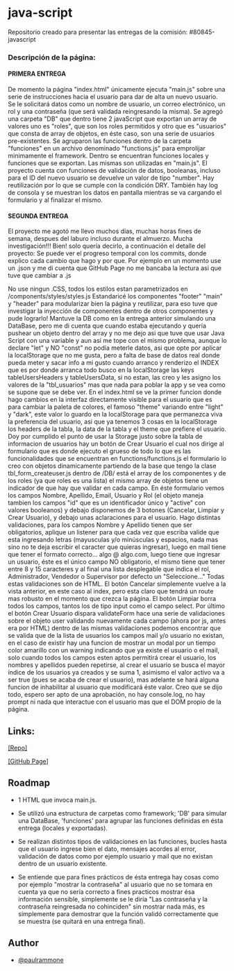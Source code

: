 # java-script
Repositorio creado para presentar las entregas de la comisión: #80845-javascript

### Descripción de la página:

#### PRIMERA ENTREGA

De momento la página "index.html" únicamente ejecuta "main.js" sobre una serie de instrucciones hacia el usuario para dar de alta un nuevo usuario. Se le solicitará datos como un nombre de usuario, un correo electrónico, un rol y una contraseña (que será validada reingresando la misma).
Se agregó una carpeta "DB" que dentro tiene 2 javaScript que exportan un array de valores uno es "roles", que son los roles permitidos y otro que es "usuarios" que consta de array de objetos, en éste caso, son una serie de usuarios pre-existentes.
Se agruparon las funciones dentro de la carpeta "funciones" en un archivo denominado "functions.js" para emprolijar minimamente el framework. Dentro se encuentran funciones locales y funciones que se exportan. Las mismas son utilizadas en "main.js".
El proyecto cuenta con funciones de validación de datos, booleanas, incluso para el ID del nuevo usuario se devuelve un valor de tipo "number".
Hay reutilización por lo que se cumple con la condición DRY.
También hay log de consola y se muestran los datos en pantalla mientras se va cargando el formulario y al finalizar el mismo.

#### SEGUNDA ENTREGA

El proyecto me agotó me llevo muchos días, muchas horas fines de semana, despues del laburo incluso durante el almuerzo. Mucha investigación!!!
Bien! solo quería decirlo, a continuación el detalle del proyecto: Se puede ver el progreso temporal con los commits, donde explico cada cambio que hago y por que. Por ejemplo en un momento use un .json y me di cuenta que GitHub Page no me bancaba la lectura asi que tuve que cambiar a .js

No use ningun .CSS, todos los estilos estan parametrizados en /components/styles/styles.js
Estandaricé los componentes "footer" "main" y "header" para modularizar bien la página y reutilizar, para eso tuve que investigar la inyección de componentes dentro de otros componentes y pude lograrlo!
Mantuve la DB como en la entrega anterior simulando una DataBase, pero me di cuenta que cuando estaba ejecutando y quería pushear un objeto dentro del array y no me dejo asi que tuve que usar Java Script con una variable y aun así me tope con el mismo problema, aunque lo declare "let" y NO "const" no podía meterle datos, asi que opte por aplicar la localStorage que no me gusta, pero a falta de base de datos real donde pueda meter y sacar info a mi gusto cuando arranco y renderizo el INDEX que es por donde arranca todo busco en la localStorage las keys tableUsersHeaders y tableUsersData, si no estan, las creo y les asigno los valores de la "tbl_usuarios" mas que nada para poblar la app y se vea como se supone que se debe ver.
En el index.html se ve la primer funcion donde hago cambios en la interfaz directamente visible para el usuario que es para cambiar la paleta de colores, el famoso "theme" variando entre "light" y "dark", este valor lo guardo en la localStorage para que permanezca viva la preferencia del usuario, asi que ya tenemos 3 cosas en la localStorage los headers de la tabla, la data de la tabla y el theme que prefiere el usuario. Doy por cumplido el punto de usar la Storage justo sobre la tabla de informacion de usuarios hay un botón de Crear Usuario el cual nos dirige al formulario que es donde ejecuto el grueso de todo lo que es las funcionalidades que se encuentran en functions/functions.js el formulario lo creo con objetos dinamicamente partiendo de la base que tengo la clase tbl_form_createuser.js dentro de /DB/ está el array de los componentes y de los roles (ya que roles es una lista) el mismo array de objetos tiene un indicador de que hay que validar en cada campo.
En éste formulario vemos los campos Nombre, Apellido, Email, Usuario y Rol (el objeto maneja tambien los campos "id" que es un identificador único y "active" con valores booleanos) y debajo disponemos de 3 botones (Cancelar, Limpiar y Crear Usuario), y debajo unas aclaraciones para el usuario.
Hago distintas validaciones, para los campos Nombre y Apellido tienen que ser obligatorios, aplique un listener para que cada vez que escriba valide que esta ingresando letras (mayusculas y/o minúsculas y espacios, nada mas sino no te deja escribir el caracter que quieras ingresar), luego en mail tiene que tener el formato correcto... algo @ algo.com, luego tiene que ingresar un usuario, éste es el único campo NO obligatorio, el mismo tiene que tener entre 8 y 15 caracteres y al final una lista desplegable que indica el rol, Administrador, Vendedor o Supervisor por defecto un "Seleccione..." Todas estas validaciones son de HTML.
El botón Cancelar simplemente vuelve a la vista anterior, en este caso al index, pero esta claro que tendrá un route mas robusto en el momento que crezca la página.
El botón Limpiar borra todos los campos, tantos los de tipo input como el campo select.
Por último el botón Crear Usuario dispara validateForm hace una serie de validaciones sobre el objeto user validando nuevamente cada campo (ahora por js, antes era por HTML) dentro de las mismas validaciones podemos encontrar que se valida que de la lista de usuarios los campos mail y/o usuario no existan, en el caso de existir hay una funcion de mostrar un modal por un tiempo color amarillo con un warning indicando que ya existe el usuario o el mail, solo cuando todos los campos esten aptos permitirá crear el usuario, los nombres y apellidos pueden repetirse, al crear el usuario se busca el mayor índice de los usuarios ya creados y se suma 1, asimismo el valor activo va a ser true (pues se acaba de crear el usuario), mas adelante se hará alguna funcion de inhabilitar al usuario que modificará éste valor.
Creo que se dijo todo, espero ser apto de una aprobación, no hay console.log, no hay prompt ni nada que interactue con el usuario mas que el DOM propio de la página.

## Links:

[[Repo]](https://github.com/89pabloalvarez/java-script.git)

[[GitHub Page]](https://89pabloalvarez.github.io/java-script/)

## Roadmap

- 1 HTML que invoca main.js.

- Se utilizó una estructura de carpetas como framework; 'DB' para simular una DataBase, 'funciones' para agrupar las funciones definidas en ésta entrega (locales y exportadas).

- Se realizan distintos tipos de validaciones en las funciones, bucles hasta que el usuario ingrese bien el dato, mensajes acordes al error, validación de datos como por ejemplo usuario y mail que no existan dentro de un usuario existente.

- Se entiende que para fines prácticos de ésta entrega hay cosas como por ejemplo "mostrar la contraseña" al usuario que no se tomara en cuenta ya que no sería correcto a fines practicos mostrar ésa información sensible, simplemente se le diría "Las contraseña y la contraseña reingresada no cohinciden" sin mostrar nada más, es simplemente para demostrar que la función validó correctamente que se muestra (se quitará en una entrega final).

## Author

- [@paulrammone](https://www.linkedin.com/in/pablo-alvarez-bernardez/)
